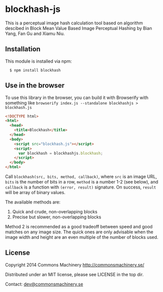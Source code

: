blockhash-js
============

This is a perceptual image hash calculation tool based on algorithm descibed in
Block Mean Value Based Image Perceptual Hashing by Bian Yang, Fan Gu and Xiamu Niu.

Installation
-----

This module is installed via npm:

```
  $ npm install blockhash
```

Use in the browser
-----
To use this library in the browser, you can build it with Browserify
with something like `browserify index.js --standalone blockhashjs >
blockhash.js`

```html
<!DOCTYPE html>
<html>
  <head>
    <title>Blockhash</title>
  </head>
  <body>
    <script src="blockhash.js"></script>
    <script>
      var blockhash = blockhashjs.blockhash;
    </script>
  </body>
</html>
```

Call `blockhash(src, bits, method, callback)`, where
`src` is an image URL, `bits` is the number of bits in a row, `method`
is a number 1-2 (see below), and `callback` is a function with
`(error, result)` signature.  On success, `result` will be array of
binary values.

The available methods are:

1. Quick and crude, non-overlapping blocks
2. Precise but slower, non-overlapping blocks

Method 2 is recommended as a good tradeoff between speed and good
matches on any image size.  The quick ones are only advisable when the
image width and height are an even multiple of the number of blocks
used.

License
-------

Copyright 2014 Commons Machinery http://commonsmachinery.se/

Distributed under an MIT license, please see LICENSE in the top dir.

Contact: dev@commonsmachinery.se

